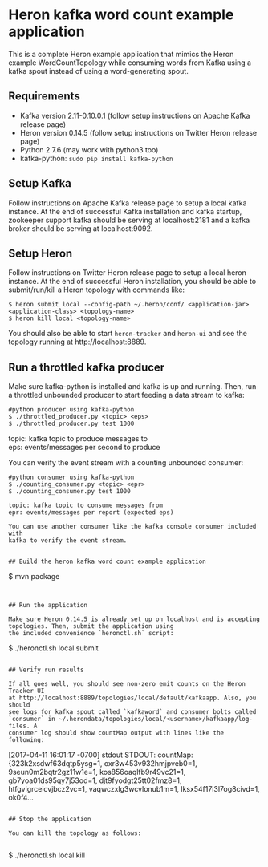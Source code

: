 # Heron kafka word count example application

This is a complete Heron example application that mimics the Heron example
WordCountTopology while consuming words from Kafka using a kafka spout instead
of using a word-generating spout.

## Requirements

* Kafka version 2.11-0.10.0.1 (follow setup instructions on Apache Kafka release page)
* Heron version 0.14.5 (follow setup instructions on Twitter Heron release page)
* Python 2.7.6 (may work with python3 too)
* kafka-python: `sudo pip install kafka-python`

## Setup Kafka

Follow instructions on Apache Kafka release page to setup a local kafka
instance. At the end of successful Kafka installation and kafka startup,
zookeeper support kafka should be serving at localhost:2181 and a kafka broker
should be serving at localhost:9092.

## Setup Heron

Follow instructions on Twitter Heron release page to setup a local heron
instance. At the end of successful Heron installation, you should be able to
submit/run/kill a Heron topology with commands like:

```
$ heron submit local --config-path ~/.heron/conf/ <application-jar> <application-class> <topology-name>
$ heron kill local <topology-name>
```

You should also be able to start `heron-tracker` and `heron-ui` and see the
topology running at http://localhost:8889.


## Run a throttled kafka producer

Make sure kafka-python is installed and kafka is up and running. Then, run a
throttled unbounded producer to start feeding a data stream to kafka:

```
#python producer using kafka-python
$ ./throttled_producer.py <topic> <eps>
$ ./throttled_producer.py test 1000
```

topic: kafka topic to produce messages to  
eps: events/messages per second to produce


You can verify the event stream with a counting unbounded consumer:

```
#python consumer using kafka-python
$ ./counting_consumer.py <topic> <epr>
$ ./counting_consumer.py test 1000

topic: kafka topic to consume messages from  
epr: events/messages per report (expected eps)

You can use another consumer like the kafka console consumer included with
kafka to verify the event stream.


## Build the heron kafka word count example application

```
$ mvn package
```


## Run the application

Make sure Heron 0.14.5 is already set up on localhost and is accepting topologies. Then, submit the application using 
the included convenience `heronctl.sh` script:

```
$ ./heronctl.sh local submit
```

## Verify run results

If all goes well, you should see non-zero emit counts on the Heron Tracker UI
at http://localhost:8889/topologies/local/default/kafkaapp. Also, you should
see logs for kafka spout called `kafkaword` and consumer bolts called
`consumer` in ~/.herondata/topologies/local/<username>/kafkaapp/log-files. A
consumer log should show countMap output with lines like the following:

```
[2017-04-11 16:01:17 -0700] stdout STDOUT:  countMap: {323k2xsdwf63dqtp5ysg=1, oxr3w453v932hmjpveb0=1, 9seun0m2bqtr2gz11w1e=1, kos856oaqlfb9r49vc21=1, gb7yoa01ds95qy7j53od=1, djt9fyodgt25tt02fmz8=1, htfgvigrceicvjbcz2vc=1, vaqwczxlg3wcvlonub1m=1, lksx54f17i3l7og8civd=1, ok0f4...
```

## Stop the application 

You can kill the topology as follows:


```
$ ./heronctl.sh local kill
```
